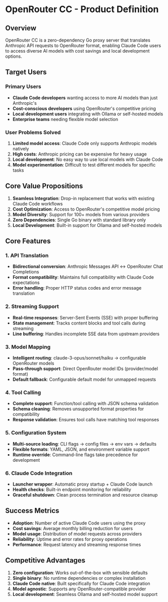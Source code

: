 # OpenRouter CC - Product Definition

## Overview
OpenRouter CC is a zero-dependency Go proxy server that translates Anthropic API requests to OpenRouter format, enabling Claude Code users to access diverse AI models with cost savings and local development options.

## Target Users

### Primary Users
- **Claude Code developers** wanting access to more AI models than just Anthropic's
- **Cost-conscious developers** using OpenRouter's competitive pricing
- **Local development users** integrating with Ollama or self-hosted models
- **Enterprise teams** needing flexible model selection

### User Problems Solved
1. **Limited model access**: Claude Code only supports Anthropic models natively
2. **High costs**: Anthropic pricing can be expensive for heavy usage
3. **Local development**: No easy way to use local models with Claude Code
4. **Model experimentation**: Difficult to test different models for specific tasks

## Core Value Propositions
1. **Seamless Integration**: Drop-in replacement that works with existing Claude Code workflows
2. **Cost Optimization**: Access to OpenRouter's competitive model pricing
3. **Model Diversity**: Support for 100+ models from various providers
4. **Zero Dependencies**: Single Go binary with standard library only
5. **Local Development**: Built-in support for Ollama and self-hosted models

## Core Features

### 1. API Translation
- **Bidirectional conversion**: Anthropic Messages API ↔ OpenRouter Chat Completions
- **Format compatibility**: Maintains full compatibility with Claude Code expectations
- **Error handling**: Proper HTTP status codes and error message translation

### 2. Streaming Support
- **Real-time responses**: Server-Sent Events (SSE) with proper buffering
- **State management**: Tracks content blocks and tool calls during streaming
- **Line buffering**: Handles incomplete SSE data from upstream providers

### 3. Model Mapping
- **Intelligent routing**: claude-3-opus/sonnet/haiku → configurable OpenRouter models
- **Pass-through support**: Direct OpenRouter model IDs (provider/model format)
- **Default fallback**: Configurable default model for unmapped requests

### 4. Tool Calling
- **Complete support**: Function/tool calling with JSON schema validation
- **Schema cleaning**: Removes unsupported format properties for compatibility
- **Response validation**: Ensures tool calls have matching tool responses

### 5. Configuration System
- **Multi-source loading**: CLI flags → config files → env vars → defaults
- **Flexible formats**: YAML, JSON, and environment variable support
- **Runtime override**: Command-line flags take precedence for development

### 6. Claude Code Integration
- **Launcher wrapper**: Automatic proxy startup + Claude Code launch
- **Health checks**: Built-in endpoint monitoring for reliability
- **Graceful shutdown**: Clean process termination and resource cleanup

## Success Metrics
- **Adoption**: Number of active Claude Code users using the proxy
- **Cost savings**: Average monthly billing reduction for users
- **Model usage**: Distribution of model requests across providers
- **Reliability**: Uptime and error rates for proxy operations
- **Performance**: Request latency and streaming response times

## Competitive Advantages
1. **Zero configuration**: Works out-of-the-box with sensible defaults
2. **Single binary**: No runtime dependencies or complex installation
3. **Claude Code native**: Built specifically for Claude Code integration
4. **Model agnostic**: Supports any OpenRouter-compatible provider
5. **Local development**: Seamless Ollama and self-hosted model support
